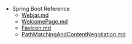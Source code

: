 - Spring Boot Reference
    - [Webjar.md](https://github.com/chori84/til/blob/master/SpringBoot/Reference_YouTube/Webjar.md)
    - [WelcomePage.md](https://github.com/chori84/til/blob/master/SpringBoot/Reference_YouTube/WelcomePage.md)
    - [Favicon.md](https://github.com/chori84/til/blob/master/SpringBoot/Reference_YouTube/Favicon.md)
    - [PathMatchingAndContentNegotiation.md](https://github.com/chori84/til/blob/master/SpringBoot/Reference_YouTube/PathMatchingAndContentNegotiation.md)